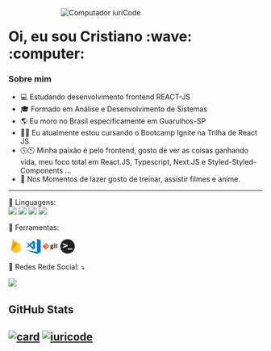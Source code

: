 <img src="https://raw.githubusercontent.com/MicaelliMedeiros/micaellimedeiros/master/image/computer-illustration.png" min-width="400px" max-width="400px" width="400px" align="right" alt="Computador iuriCode">

<p align="left"> 
  <h1> Oi, eu sou Cristiano  :wave: :computer:</h1>

### Sobre mim

* :computer: Estudando desenvolvimento frontend REACT-JS
* :mortar_board: Formado em Análise e Desenvolvimento de Sistemas 
*  :earth_americas: Eu moro no Brasil especificamente em Guarulhos-SP
* 👨‍🎓 Eu atualmente estou cursando o Bootcamp Ignite na Trilha de React JS
* 🕔🕚 Minha paixão é pelo frontend, gosto de ver as coisas ganhando vida, meu foco total em React.JS, Typescript, Next.JS e Styled-Styled-Components ...
* 💪 Nos Momentos de lazer gosto  de treinar, assistir filmes e anime.
----
</p>

<p align="left">
  🦄 Linguagens:  <br/>
  <img src="https://img.icons8.com/nolan/64/html-5.png"/>    <img src="https://img.icons8.com/dusk/64/000000/css3.png"/> <img src="https://img.icons8.com/nolan/64/javascript.png"/>  <img src="https://img.icons8.com/nolan/64/react-native.png"/> 
</p>

<p align="left">
  💼 Ferramentas:


<code><img height="30" src="https://raw.githubusercontent.com/github/explore/80688e429a7d4ef2fca1e82350fe8e3517d3494d/topics/firebase/firebase.png"></code>
<code><img height="30" src="https://raw.githubusercontent.com/github/explore/80688e429a7d4ef2fca1e82350fe8e3517d3494d/topics/visual-studio-code/visual-studio-code.png"></code>
<code><img height="30" src="https://raw.githubusercontent.com/github/explore/80688e429a7d4ef2fca1e82350fe8e3517d3494d/topics/git/git.png"></code>
<code><img height="30" src="https://raw.githubusercontent.com/github/explore/80688e429a7d4ef2fca1e82350fe8e3517d3494d/topics/terminal/terminal.png"></code>

</p>
 

<p align="left">
  💌 Redes Rede Social: ⤵️
</p>


  <a href="https://www.linkedin.com/in/cristiano-azevedo-0508b0158/" alt="Linkedin">
  <img src="https://img.shields.io/badge/-Linkedin-0e76a8?style=flat-square&logo=Linkedin&logoColor=white&link=LINK-DO-SEU-LINKEDIN" /></a>


 
</p>  

<h2> GitHub Stats <h2/>
  
  [![card](https://github-readme-stats.vercel.app/api?username=Cr-collab&theme=highcontrast)](https://github.com/Cr-collab/)
  [![iuricode](https://github-readme-stats.vercel.app/api/top-langs/?username=Cr-collab&hide=html&layout=compact&theme=highcontrast)](https://github.com/Cr-collab/)

  

